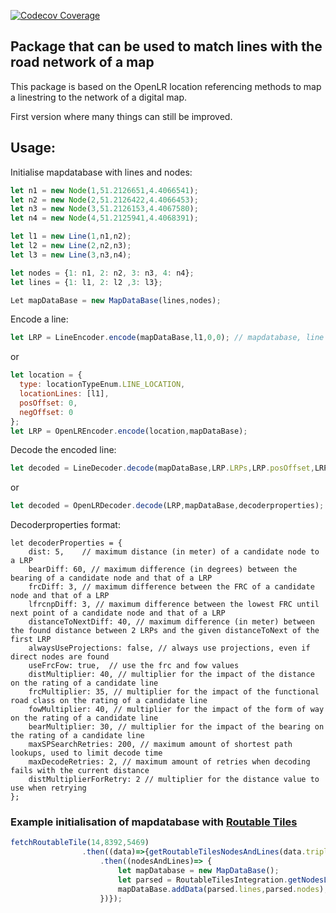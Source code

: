 [![Codecov Coverage](https://img.shields.io/codecov/c/github/kareldh/geo-data-integration/master.svg?style=flat-square)](https://codecov.io/gh/kareldh/geo-data-integration/)

## Package that can be used to match lines with the road network of a map

This package is based on the OpenLR location referencing methods to map a linestring to the network of a digital map.

First version where many things can still be improved.

## Usage:

Initialise mapdatabase with lines and nodes:
```Javascript
let n1 = new Node(1,51.2126651,4.4066541);
let n2 = new Node(2,51.2126422,4.4066453);
let n3 = new Node(3,51.2126153,4.4067580);
let n4 = new Node(4,51.2125941,4.4068391);

let l1 = new Line(1,n1,n2);
let l2 = new Line(2,n2,n3);
let l3 = new Line(3,n3,n4);

let nodes = {1: n1, 2: n2, 3: n3, 4: n4};
let lines = {1: l1, 2: l2 ,3: l3};

Let mapDataBase = new MapDataBase(lines,nodes);
```

Encode a line:
```Javascript
let LRP = LineEncoder.encode(mapDataBase,l1,0,0); // mapdatabase, line to encode, positive offset, negative offset
```
or
```Javascript
let location = {
  type: locationTypeEnum.LINE_LOCATION,
  locationLines: [l1],
  posOffset: 0,
  negOffset: 0
};
let LRP = OpenLREncoder.encode(location,mapDataBase);
```

Decode the encoded line:
```Javascript
let decoded = LineDecoder.decode(mapDataBase,LRP.LRPs,LRP.posOffset,LRP.negOffset,decoderProperties);
```
or
```Javascript
let decoded = OpenLRDecoder.decode(LRP,mapDataBase,decoderproperties);
```

Decoderproperties format:
```
let decoderProperties = {
    dist: 5,    // maximum distance (in meter) of a candidate node to a LRP
    bearDiff: 60, // maximum difference (in degrees) between the bearing of a candidate node and that of a LRP
    frcDiff: 3, // maximum difference between the FRC of a candidate node and that of a LRP
    lfrcnpDiff: 3, // maximum difference between the lowest FRC until next point of a candidate node and that of a LRP
    distanceToNextDiff: 40, // maximum difference (in meter) between the found distance between 2 LRPs and the given distanceToNext of the first LRP
    alwaysUseProjections: false, // always use projections, even if direct nodes are found
    useFrcFow: true,  // use the frc and fow values
    distMultiplier: 40, // multiplier for the impact of the distance on the rating of a candidate line
    frcMultiplier: 35, // multiplier for the impact of the functional road class on the rating of a candidate line
    fowMultiplier: 40, // multiplier for the impact of the form of way on the rating of a candidate line
    bearMultiplier: 30, // multiplier for the impact of the bearing on the rating of a candidate line
    maxSPSearchRetries: 200, // maximum amount of shortest path lookups, used to limit decode time
    maxDecodeRetries: 2, // maximum amount of retries when decoding fails with the current distance
    distMultiplierForRetry: 2 // multiplier for the distance value to use when retrying
};
```
### Example initialisation of mapdatabase with [Routable Tiles](https://openplanner.team/specs/2018-11-routable-tiles.html)
```Javascript
fetchRoutableTile(14,8392,5469)
                .then((data)=>{getRoutableTilesNodesAndLines(data.triples)
                    .then((nodesAndLines)=> {
                        let mapDatabase = new MapDataBase();
                        let parsed = RoutableTilesIntegration.getNodesLines(mapDatabase, nodesAndLines.nodes,nodesAndLines.lines);
                        mapDataBase.addData(parsed.lines,parsed.nodes);
                    })});
```

